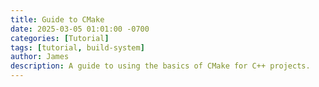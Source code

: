 ```yaml
---
title: Guide to CMake
date: 2025-03-05 01:01:00 -0700  
categories: [Tutorial]
tags: [tutorial, build-system]
author: James
description: A guide to using the basics of CMake for C++ projects.
---
```


